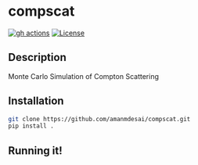 # compscat

[![gh actions](https://github.com/amanmdesai/compscat/actions/workflows/test.yaml/badge.svg)](https://github.com/amanmdesai/compscat/actions)
[![License](https://img.shields.io/github/license/amanmdesai/compscat)](https://github.com/amanmdesai/compscat/blob/master/LICENSE.txt)


##  Description

Monte Carlo Simulation of Compton Scattering

## Installation
```bash
git clone https://github.com/amanmdesai/compscat.git
pip install .
```
## Running it!



